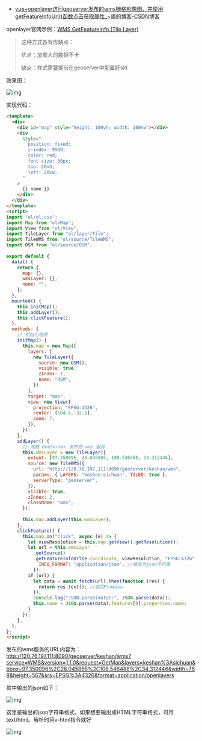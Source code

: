 - [vue+openlayer访问geoserver发布的wms栅格影像图，并使用getFeatureInfoUrl()函数点击获取属性_~疆的博客-CSDN博客](https://blog.csdn.net/qq_40323256/article/details/109315337)

openlayer官网示例：[WMS GetFeatureInfo (Tile Layer)](https://openlayers.org/en/latest/examples/getfeatureinfo-tile.html) 

> 这种方式各有优缺点：
>
> 优点：加载大的数据不卡
>
> 缺点：样式需要提前在geoserver中配置好sld

效果图：

![img](https://img-blog.csdnimg.cn/3b20bc5cf2194e698aa8e7f7f0edf667.gif)

实现代码：

```html
<template>
  <div>
    <div id="map" style="height: 100vh; width: 100vw"></div>
    <div
      style="
        position: fixed;
        z-index: 9999;
        color: red;
        font-size: 30px;
        top: 20vh;
        left: 20vw;
      "
    >
      {{ name }}
    </div>
  </div>
</template>
<script>
import "ol/ol.css";
import Map from "ol/Map";
import View from "ol/View";
import TileLayer from "ol/layer/Tile";
import TileWMS from "ol/source/TileWMS";
import OSM from "ol/source/OSM";
 
export default {
  data() {
    return {
      map: {},
      wmsLayer: {},
      name: "",
    };
  },
  mounted() {
    this.initMap();
    this.addLayer();
    this.clickFeature();
  },
  methods: {
    // 初始化地图
    initMap() {
      this.map = new Map({
        layers: [
          new TileLayer({
            source: new OSM(),
            visible: true,
            zIndex: 1,
            name: "OSM",
          }),
        ],
        target: "map",
        view: new View({
          projection: "EPSG:4326",
          center: [104.5, 32.5],
          zoom: 7,
        }),
      });
    },
    addLayer() {
      // 加载 GeoServer 发布的 wms 服务
      this.wmsLayer = new TileLayer({
        extent: [97.350096, 26.045865, 108.546488, 34.312446],
        source: new TileWMS({
          url: "http://120.76.197.111:8090/geoserver/keshan/wms",
          params: { LAYERS: "keshan:sichuan", TILED: true },
          serverType: "geoserver",
        }),
        visible: true,
        zIndex: 2,
        className: "wms",
      });
 
      this.map.addLayer(this.wmsLayer);
    },
    clickFeature() {
      this.map.on("click", async (e) => {
        let viewResolution = this.map.getView().getResolution();
        let url = this.wmsLayer
          .getSource()
          .getFeatureInfoUrl(e.coordinate, viewResolution, "EPSG:4326", {
            INFO_FORMAT: "application/json", //输出为json字符串
          });
        if (url) {
          let data = await fetch(url).then(function (res) {
            return res.text(); //返回Promise
          });
          console.log("JSON.parse(data):", JSON.parse(data));
          this.name = JSON.parse(data).features[0].properties.name;
        }
      });
    },
  },
};
</script>
```

发布的wms服务的URL内容为：http://120.76.197.111:8090/geoserver/keshan/wms?service=WMS&version=1.1.0&request=GetMap&layers=keshan%3Asichuan&bbox=97.350096%2C26.045865%2C108.546488%2C34.312446&width=768&height=567&srs=EPSG%3A4326&format=application/openlayers

其中输出的json如下：

![img](https://img-blog.csdnimg.cn/5ccd99b5b6e74696a1dc8a044cce68c0.png?x-oss-process=image/watermark,type_ZHJvaWRzYW5zZmFsbGJhY2s,shadow_50,text_Q1NETiBAfueWhg==,size_20,color_FFFFFF,t_70,g_se,x_16)

这里是输出的json字符串格式，如果想要输出成HTML字符串格式，可用text/html。解析时用v-html指令就好

![img](https://img-blog.csdnimg.cn/20201027171642820.png)